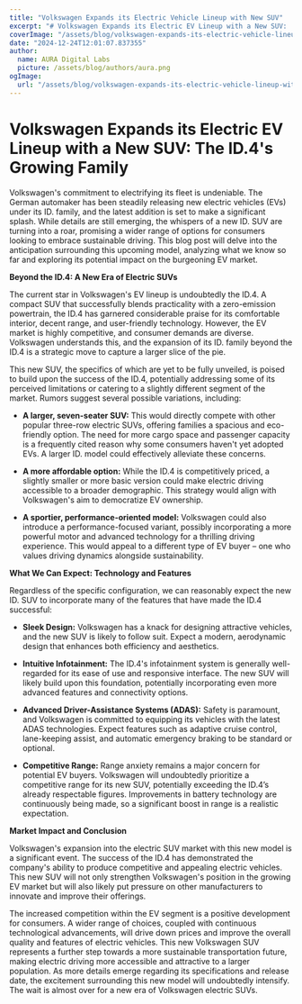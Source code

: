 ```yaml
---
title: "Volkswagen Expands its Electric Vehicle Lineup with New SUV"
excerpt: "# Volkswagen Expands its Electric EV Lineup with a New SUV:  The ID.4's Growing Family  Volkswagen's commitment to electrifying its fleet is undeniabl"
coverImage: "/assets/blog/volkswagen-expands-its-electric-vehicle-lineup-with-new-suv.jpg"
date: "2024-12-24T12:01:07.837355"
author:
  name: AURA Digital Labs
  picture: /assets/blog/authors/aura.png
ogImage:
  url: "/assets/blog/volkswagen-expands-its-electric-vehicle-lineup-with-new-suv.jpg"
---
```


# Volkswagen Expands its Electric EV Lineup with a New SUV:  The ID.4's Growing Family

Volkswagen's commitment to electrifying its fleet is undeniable.  The German automaker has been steadily releasing new electric vehicles (EVs) under its ID. family, and the latest addition is set to make a significant splash.  While details are still emerging, the whispers of a new ID. SUV are turning into a roar, promising a wider range of options for consumers looking to embrace sustainable driving.  This blog post will delve into the anticipation surrounding this upcoming model, analyzing what we know so far and exploring its potential impact on the burgeoning EV market.

**Beyond the ID.4:  A New Era of Electric SUVs**

The current star in Volkswagen's EV lineup is undoubtedly the ID.4.  A compact SUV that successfully blends practicality with a zero-emission powertrain, the ID.4 has garnered considerable praise for its comfortable interior, decent range, and user-friendly technology.  However, the EV market is highly competitive, and consumer demands are diverse.  Volkswagen understands this, and the expansion of its ID. family beyond the ID.4 is a strategic move to capture a larger slice of the pie.

This new SUV, the specifics of which are yet to be fully unveiled, is poised to build upon the success of the ID.4, potentially addressing some of its perceived limitations or catering to a slightly different segment of the market.  Rumors suggest several possible variations, including:

* **A larger, seven-seater SUV:**  This would directly compete with other popular three-row electric SUVs, offering families a spacious and eco-friendly option.  The need for more cargo space and passenger capacity is a frequently cited reason why some consumers haven't yet adopted EVs.  A larger ID. model could effectively alleviate these concerns.

* **A more affordable option:**  While the ID.4 is competitively priced, a slightly smaller or more basic version could make electric driving accessible to a broader demographic.  This strategy would align with Volkswagen's aim to democratize EV ownership.

* **A sportier, performance-oriented model:**  Volkswagen could also introduce a performance-focused variant, possibly incorporating a more powerful motor and advanced technology for a thrilling driving experience. This would appeal to a different type of EV buyer – one who values driving dynamics alongside sustainability.


**What We Can Expect: Technology and Features**

Regardless of the specific configuration, we can reasonably expect the new ID. SUV to incorporate many of the features that have made the ID.4 successful:

* **Sleek Design:** Volkswagen has a knack for designing attractive vehicles, and the new SUV is likely to follow suit. Expect a modern, aerodynamic design that enhances both efficiency and aesthetics.

* **Intuitive Infotainment:** The ID.4's infotainment system is generally well-regarded for its ease of use and responsive interface.  The new SUV will likely build upon this foundation, potentially incorporating even more advanced features and connectivity options.

* **Advanced Driver-Assistance Systems (ADAS):**  Safety is paramount, and Volkswagen is committed to equipping its vehicles with the latest ADAS technologies.  Expect features such as adaptive cruise control, lane-keeping assist, and automatic emergency braking to be standard or optional.

* **Competitive Range:**  Range anxiety remains a major concern for potential EV buyers.  Volkswagen will undoubtedly prioritize a competitive range for its new SUV, potentially exceeding the ID.4’s already respectable figures.  Improvements in battery technology are continuously being made, so a significant boost in range is a realistic expectation.


**Market Impact and Conclusion**

Volkswagen's expansion into the electric SUV market with this new model is a significant event. The success of the ID.4 has demonstrated the company's ability to produce competitive and appealing electric vehicles. This new SUV will not only strengthen Volkswagen's position in the growing EV market but will also likely put pressure on other manufacturers to innovate and improve their offerings.

The increased competition within the EV segment is a positive development for consumers.  A wider range of choices, coupled with continuous technological advancements, will drive down prices and improve the overall quality and features of electric vehicles. This new Volkswagen SUV represents a further step towards a more sustainable transportation future, making electric driving more accessible and attractive to a larger population.  As more details emerge regarding its specifications and release date, the excitement surrounding this new model will undoubtedly intensify.  The wait is almost over for a new era of Volkswagen electric SUVs.
